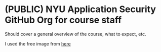 # (PUBLIC) NYU Application Security GitHub Org for course staff
Should cover a general overview of the course, what to expect, etc.

I used the free image from [here](https://pixabay.com/photos/code-programming-love-computer-3078609/)
